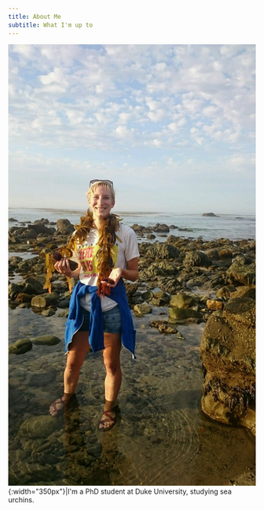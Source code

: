 ```yaml
---
title: About Me
subtitle: What I'm up to
---
```


![me](julia.jpg){:width="350px"}|I'm a PhD student at Duke University, studying sea urchins.
